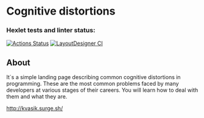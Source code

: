 # Cognitive distortions

### Hexlet tests and linter status:
[![Actions Status](https://github.com/dimidroll450/layout-designer-project-lvl1/workflows/hexlet-check/badge.svg)](https://github.com/dimidroll450/layout-designer-project-lvl1/actions)
[![LayoutDesigner CI](https://github.com/dimidroll450/layout-designer-project-lvl1/workflows/LayoutDesigner%20CI/badge.svg)](https://github.com/dimidroll450/layout-designer-project-lvl1/actions)

## About 
It`s a simple landing page describing common cognitive distortions in programming. These are the most common problems faced by many developers at various stages of their careers. You will learn how to deal with them and what they are.

http://kvasik.surge.sh/
